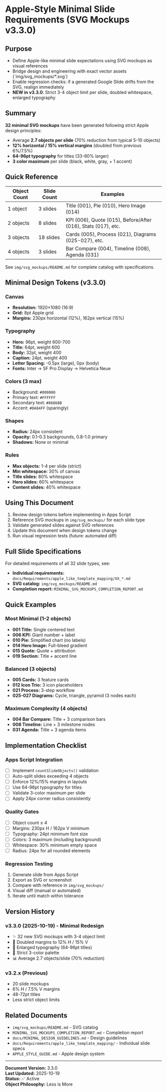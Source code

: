 # Apple-Style Minimal Slide Requirements (SVG Mockups v3.3.0)

## Purpose
- Define Apple-like minimal slide expectations using SVG mockups as visual references
- Bridge design and engineering with exact vector assets (\`img/svg_mockups/*.svg\`)
- Enable regression checks: if a generated Google Slide drifts from the SVG, realign immediately
- **NEW in v3.3.0**: Strict 3-4 object limit per slide, doubled whitespace, enlarged typography

## Summary
**32 minimal SVG mockups** have been generated following strict Apple design principles:
- Average **2.7 objects per slide** (70% reduction from typical 5-10 objects)
- **12% horizontal / 15% vertical margins** (doubled from previous 6%/7.5%)
- **64-96pt typography** for titles (33-60% larger)
- **3 color maximum** per slide (black, white, gray, + 1 accent)

## Quick Reference

| Object Count | Slide Count | Examples |
|-------------|-------------|----------|
| 1 object | 3 slides | Title (001), Pie (010), Hero Image (014) |
| 2 objects | 8 slides | KPI (006), Quote (015), Before/After (016), Stats (017), etc. |
| 3 objects | 18 slides | Cards (005), Process (021), Diagrams (025-027), etc. |
| 4 objects | 3 slides | Bar Compare (004), Timeline (008), Agenda (031) |

See `img/svg_mockups/README.md` for complete catalog with specifications.

## Minimal Design Tokens (v3.3.0)

### Canvas
- **Resolution:** 1920×1080 (16:9)
- **Grid:** 8pt Apple grid
- **Margins:** 230px horizontal (12%), 162px vertical (15%)

### Typography
- **Hero:** 96pt, weight 600-700
- **Title:** 64pt, weight 600
- **Body:** 32pt, weight 400
- **Caption:** 24pt, weight 400
- **Letter Spacing:** -0.5px (large), 0px (body)
- **Fonts:** Inter → SF Pro Display → Helvetica Neue

### Colors (3 max)
- Background: `#000000`
- Primary text: `#FFFFFF`
- Secondary text: `#86868B`
- Accent: `#0A84FF` (sparingly)

### Shapes
- **Radius:** 24px consistent
- **Opacity:** 0.1-0.3 backgrounds, 0.8-1.0 primary
- **Shadows:** None or minimal

### Rules
- **Max objects:** 1-4 per slide (strict)
- **Min whitespace:** 30% of canvas
- **Title slides:** 80% whitespace
- **Hero slides:** 60% whitespace
- **Content slides:** 40% whitespace

## Using This Document

1. Review design tokens before implementing in Apps Script
2. Reference SVG mockups in `img/svg_mockups/` for each slide type
3. Validate generated slides against SVG references
4. Update this document when design tokens change
5. Run visual regression tests (future: automated diff)

## Full Slide Specifications

For detailed requirements of all 32 slide types, see:
- **Individual requirements:** `docs/Requirements/apple_like_template_mapping/XX_*.md`
- **SVG catalog:** `img/svg_mockups/README.md`
- **Completion report:** `MINIMAL_SVG_MOCKUPS_COMPLETION_REPORT.md`

## Quick Examples

### Most Minimal (1-2 objects)
- **001 Title:** Single centered text
- **006 KPI:** Giant number + label
- **010 Pie:** Simplified chart (no labels)
- **014 Hero Image:** Full-bleed gradient
- **015 Quote:** Quote + attribution
- **019 Section:** Title + accent line

### Balanced (3 objects)
- **005 Cards:** 3 feature cards
- **012 Icon Trio:** 3 icon placeholders
- **021 Process:** 3-step workflow
- **025-027 Diagrams:** Cycle, triangle, pyramid (3 nodes each)

### Maximum Complexity (4 objects)
- **004 Bar Compare:** Title + 3 comparison bars
- **008 Timeline:** Line + 3 milestone nodes
- **031 Agenda:** Title + 3 agenda items

## Implementation Checklist

### Apps Script Integration
- [ ] Implement `countSlideObjects()` validation
- [ ] Auto-split slides exceeding 4 objects
- [ ] Enforce 12%/15% margins in layouts
- [ ] Use 64-96pt typography for titles
- [ ] Validate 3-color maximum per slide
- [ ] Apply 24px corner radius consistently

### Quality Gates
- [ ] Object count ≤ 4
- [ ] Margins: 230px H / 162px V minimum
- [ ] Typography: 24pt minimum font size
- [ ] Colors: 3 maximum (including background)
- [ ] Whitespace: 30% minimum empty space
- [ ] Radius: 24px for all rounded elements

### Regression Testing
1. Generate slide from Apps Script
2. Export as SVG or screenshot
3. Compare with reference in `img/svg_mockups/`
4. Visual diff (manual or automated)
5. Iterate until match within tolerance

## Version History

### v3.3.0 (2025-10-19) - Minimal Redesign
- ✨ 32 new SVG mockups with 3-4 object limit
- 📐 Doubled margins to 12% H / 15% V
- 📝 Enlarged typography (64-96pt titles)
- 🎨 Strict 3-color palette
- 📊 Average 2.7 objects/slide (70% reduction)

### v3.2.x (Previous)
- 20 slide mockups
- 6% H / 7.5% V margins
- 48-72pt titles
- Less strict object limits

## Related Documents

- `img/svg_mockups/README.md` - SVG catalog
- `MINIMAL_SVG_MOCKUPS_COMPLETION_REPORT.md` - Completion report
- `docs/MINIMAL_DESIGN_GUIDELINES.md` - Design guidelines
- `docs/Requirements/apple_like_template_mapping/` - Individual slide specs
- `APPLE_STYLE_GUIDE.md` - Apple design system

---

**Document Version:** 3.3.0  
**Last Updated:** 2025-10-19  
**Status:** ✅ Active  
**Object Philosophy:** Less is More
